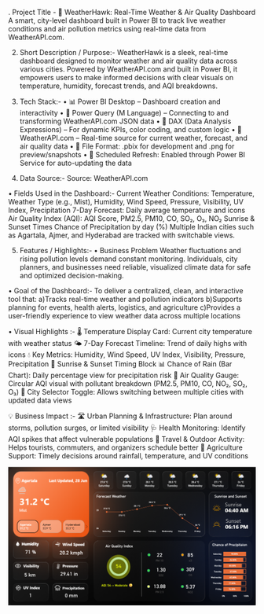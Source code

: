 . Project Title - 
🦅 WeatherHawk: Real-Time Weather & Air Quality Dashboard
A smart, city-level dashboard built in Power BI to track live weather conditions and air pollution metrics using real-time data from WeatherAPI.com.

2. Short Description / Purpose:-
WeatherHawk is a sleek, real-time dashboard designed to monitor weather and air quality data across various cities. Powered by WeatherAPI.com and built in Power BI, it empowers users to make informed decisions with clear visuals on temperature, humidity, forecast trends, and AQI breakdowns.

3. Tech Stack:-
• 📊 Power BI Desktop – Dashboard creation and interactivity
• 📂 Power Query (M Language) – Connecting to and transforming WeatherAPI.com JSON data
• 🧠 DAX (Data Analysis Expressions) – For dynamic KPIs, color coding, and custom logic
• 🔗 WeatherAPI.com – Real-time source for current weather, forecast, and air quality data
• 📁 File Format: .pbix for development and .png for preview/snapshots
• 🔄 Scheduled Refresh: Enabled through Power BI Service for auto-updating the data

4. Data Source:-
Source: WeatherAPI.com

• Fields Used in the Dashboard:-
Current Weather Conditions: Temperature, Weather Type (e.g., Mist), Humidity, Wind Speed, Pressure, Visibility, UV Index, Precipitation
7-Day Forecast: Daily average temperature and icons
Air Quality Index (AQI): AQI Score, PM2.5, PM10, CO, SO₂, O₃, NO₂
Sunrise & Sunset Times
Chance of Precipitation by day (%)
Multiple Indian cities such as Agartala, Ajmer, and Hyderabad are tracked with switchable views.

5. Features / Highlights:-
• Business Problem
Weather fluctuations and rising pollution levels demand constant monitoring. Individuals, city planners, and businesses need reliable, visualized climate data for safe and optimized decision-making.

•  Goal of the Dashboard:-
To deliver a centralized, clean, and interactive tool that:
a)Tracks real-time weather and pollution indicators
b)Supports planning for events, health alerts, logistics, and agriculture
c)Provides a user-friendly experience to view weather data across multiple locations

•  Visual Highlights :-
🌡️ Temperature Display Card: Current city temperature with weather status
🌤️ 7-Day Forecast Timeline: Trend of daily highs with icons
💧 Key Metrics: Humidity, Wind Speed, UV Index, Visibility, Pressure, Precipitation
🌇 Sunrise & Sunset Timing Block
📊 Chance of Rain (Bar Chart): Daily percentage view for precipitation risk
🧪 Air Quality Gauge: Circular AQI visual with pollutant breakdown (PM2.5, PM10, CO, NO₂, SO₂, O₃)
🌃 City Selector Toggle: Allows switching between multiple cities with updated data views

💡 Business Impact :-
🛣 Urban Planning & Infrastructure: Plan around storms, pollution surges, or limited visibility
🩺 Health Monitoring: Identify AQI spikes that affect vulnerable populations
🧳 Travel & Outdoor Activity: Helps tourists, commuters, and organizers schedule better
🌾 Agriculture Support: Timely decisions around rainfall, temperature, and UV conditions

![Dashboard Preview](https://github.com/stormbreaker-123/Weather-Report-Dashboard/blob/main/Snapshot%20of%20Dashboard.png)


